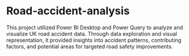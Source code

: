 # Road-accident-analysis
This project utilized Power BI Desktop and Power Query to analyze and visualize UK road accident data. Through data exploration and visual representation, it provided insights into accident patterns, contributing factors, and potential areas for targeted road safety improvements.
